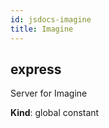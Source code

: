 ```yaml
---
id: jsdocs-imagine
title: Imagine
---
```

<a name="express"></a>

## express
Server for Imagine

**Kind**: global constant  
